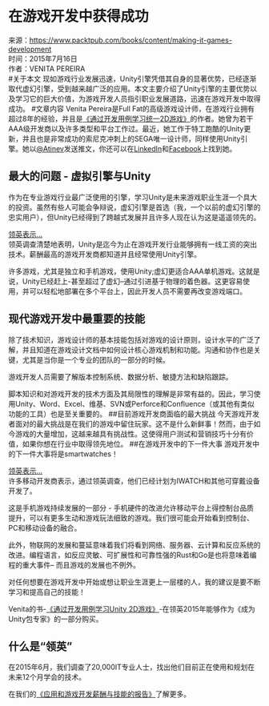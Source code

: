 # 在游戏开发中获得成功
来源：https://www.packtpub.com/books/content/making-it-games-development  
时间：2015年7月16日  
作者：VENITA PEREIRA  
#关于本文
现如游戏行业发展迅速，Unity引擎凭借其自身的显著优势，已经逐渐取代虚幻引擎，受到越来越广泛的应用。本文主要介绍了Unity引擎的主要优势以及学习它的巨大价值，为游戏开发人员指引职业发展道路，迅速在游戏开发中取得成功。
#文章内容
Venita Pereira是Full Fat的高级游戏设计师，在游戏行业拥有超过8年的经验，并且是[《通过开发用例学习统一2D游戏》](https://www.packtpub.com/game-development/unity-2d-game-development-example-beginner’s-guide-raw)的作者。她曾为若干AAA级开发商以及许多类型和平台工作过。最近，她工作于特工跑酷的Unity更新，并且也是非常成功的索尼克冲刺上的SEGA唯一设计师，同样使用Unity引擎。她以[@Atinev](https://twitter.com/Atinev)发送推文，你还可以在[LinkedIn](https://www.linkedin.com/pub/venita-pereira/3/551/899)和[Facebook](https://www.facebook.com/venita.pereira.7)上找到她。
## 最大的问题 - 虚拟引擎与Unity
作为在专业游戏行业最广泛使用的引擎，学习Unity是未来游戏职业生涯一个具大的投资。虽然有些人可能会争辩说，虚幻引擎是首选（我，一个以前的虚幻引擎的忠实用户），但Unity已经得到了跨越式发展并且许多人现在认为这是遥遥领先的。 

[领英表示...](https://www.packtpub.com/skillup/app-dev-salary-report)  
领英调查清楚地表明，Unity是迄今为止在游戏开发行业能够拥有一线工资的突出技术。薪酬最高的游戏开发商都知道并且经常使用Unity引擎。

许多游戏，尤其是独立和手机游戏，使用Unity;虚幻更适合AAA单机游戏。这就是说，Unity已经赶上-甚至超过了虚幻–通过引进基于物理的着色器。这更容易使用，并可以轻松地部署在多个平台上，因此开发人员不需要再改变游戏端口。
## 现代游戏开发中最重要的技能
除了技术知识，游戏设计师的基本技能包括对游戏的设计原则，设计水平的广泛了解，并且知道在游戏设计文档中如何设计核心游戏机制和功能。沟通和协作也是关键，尤其是当你是一个专业的团队的一部分的时候。 

游戏开发人员需要了解版本控制系统、数据分析、敏捷方法和缺陷跟踪。

脚本知识和对游戏开发的技术方面及其局限性的理解是非常有益的。因此，学习使用Unity、Word、Excel、维基、SVN或Perforce和Confluence（或其他有类似功能的工具）也是至关重要的。 
##目前游戏开发商面临的最大挑战
今天游戏开发者面对的最大挑战是在我们的游戏中留住玩家。这不是什么新鲜事！然而，由于如今游戏的大量增加，这越来越具有挑战性。这使得用户测试和营销技巧十分有价值，如果你想在行业中取得领先地位。 
##在游戏开发中的下一件大事
游戏开发中的下一件大事将是smartwatches！

[领英表示...](https://www.packtpub.com/skillup/app-dev-salary-report)  
许多移动开发商表示，通过领英调查，他们已经计划为IWATCH和其他可穿戴设备开发了。

这是手机游戏持续发展的一部分 - 手机硬件的改进允许移动平台上得控制台品质提升，可以有更多生动和游戏玩法细致的游戏。我们很可能会开始看到控制台、PC和移动设备的融合。

此外，物联网的发展和蔓延意味着我们将看到网络、服务器、云计算和反应系统的改进。编程语言，如反应灵敏、可扩展性和可靠性强的Rust和Go是也将意味着编程的重大事件– 而且游戏的发展也不例外。

对任何想要在游戏开发中开始或想让职业生涯更上一层楼的人，我的建议是要不断学习和提高自己的技能！

Venita的书-[《通过开发用例学习Unity 2D游戏》](https://www.packtpub.com/game-development/unity-2d-game-development-example-beginner’s-guide-raw)-在领英2015年能够作为《成为Unity包专家》的一部分购买。
## 什么是“领英”
在2015年6月，我们调查了20,000IT专业人士，找出他们目前正在使用和规划在未来12个月学会的技术。

在我们的[《应用和游戏开发薪酬与技能的报告》](https://www.packtpub.com/skillup/app-dev-salary-report)了解更多。


